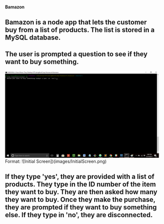 #### Bamazon

## Bamazon is a node app that lets the customer buy from a list of products. The list is stored in a MySQL database.

## The user is prompted a question to see if they want to buy something.

![Initial Screen](images/InitialScreen.png)
Format: ![Initial Screen])(images/InitialScreen.png)

## If they type 'yes', they are provided with a list of products. They type in the ID number of the item they want to buy. They are then asked how many they want to buy. Once they make the purchase, they are prompted if they want to buy something else. If they type in 'no', they are disconnected.
